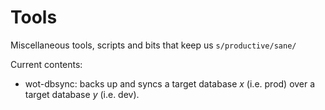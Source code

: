 # Tools
Miscellaneous tools, scripts and bits that keep us ```s/productive/sane/```

Current contents:
- wot-dbsync: backs up and syncs a target database _x_ (i.e. prod) over a target database _y_ (i.e. dev).
